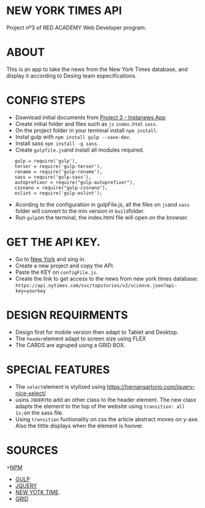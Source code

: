 # NEW YORK TIMES API

Project nº3 of RED ACADEMY Web Developer program.

# ABOUT

This is an app to take the news from the New York Times database, and display it according to Desing team especifications.

#  CONFIG STEPS

 + Download initial documents from [Project 3 - Instanews App](https://red-wdp-ws.herokuapp.com/project/project-03/)
 + Create initial folder and files such as `js` `index.html` `sass`.
 + On the project folder in your terminal install `npm install`. 
 + Instal gulp with `npm install gulp --save-dev`.
 + Install sass `npm install -g sass`.
 + Create `gulpfile.js`and install all modules required.
 ```
    gulp = require('gulp'),
    terser = require('gulp-terser'),
    rename = require('gulp-rename'),
    sass = require('gulp-sass'),
    autoprefixer = require("gulp-autoprefixer"),
    cssnano = require("gulp-cssnano"),
    eslint = require('gulp-eslint');
 ```
 + Acording to the configuration in gulpFile.js, all the files on `js`and `sass` folder will convert to the min version in `build`folder.
 + Run `gulp`on the terminal, the index.html file will open on the browser.
 
# GET THE API KEY.
  
  + Go to [New York](https://developer.nytimes.com/) and sing in.
  + Create a new project and copy the API.
  + Paste the KEY on `configFile.js`.
  + Create the link to get access to the news from new york times database:
  `https://api.nytimes.com/svc/topstories/v2/science.json?api-key=yourkey`


# DESIGN REQUIRMENTS
  
  + Design first for mobile version then adapt to Tablet and Desktop.
  + The `header`element adapt to screen size using FLEX
  + The CARDS are agruped using a GRID BOX.
  
  #  SPECIAL FEATURES
  
  + The `select`element is stylized using https://hernansartorio.com/jquery-nice-select/
  + usins `JQUERY`to add an other class to the header element. The new class adapts the element to the top of the website using `transition: all 1s;`on the sass file.
  + Using `transition` funtionality on css the article abstract moves on y-axe. Also the tittle displays when the element is hoover.
  
 # SOURCES
  +[NPM](https://docs.npmjs.com/cli/install)
  + [GULP](https://gulpjs.com/)
  + [JQUERY](https://jquery.com/)
  + [NEW YOTK TIME](https://developer.nytimes.com/).
  + [GRID](https://getbootstrap.com/docs/4.0/layout/grid/)
  
  

